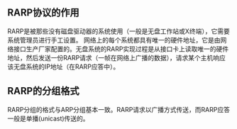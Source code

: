 ## RARP协议的作用
RARP是被那些没有磁盘驱动器的系统使用（一般是无盘工作站或X终端），它需要系统管理员进行手工设置。
网络上的每个系统都具有唯一的硬件地址，它是由网络接口生产厂家配置的。无盘系统的RARP实现过程是从接口卡上读取唯一的硬件地址，然后发送一份RARP请求（一帧在网络上广播的数据），请求某个主机响应该无盘系统的IP地址（在RARP应答中）。

## RARP的分组格式
RARP分组的格式与ARP分组基本一致。RARP请求以广播方式传送，而RARP应答一般是单播(unicast)传送的。